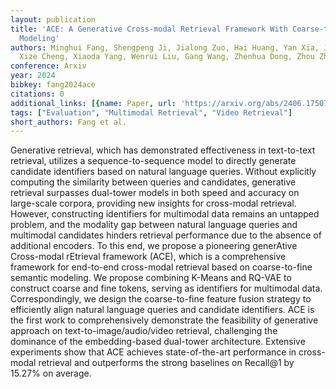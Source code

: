 ```yaml
---
layout: publication
title: 'ACE: A Generative Cross-modal Retrieval Framework With Coarse-to-fine Semantic
  Modeling'
authors: Minghui Fang, Shengpeng Ji, Jialong Zuo, Hai Huang, Yan Xia, Jieming Zhu,
  Xize Cheng, Xiaoda Yang, Wenrui Liu, Gang Wang, Zhenhua Dong, Zhou Zhao
conference: Arxiv
year: 2024
bibkey: fang2024ace
citations: 0
additional_links: [{name: Paper, url: 'https://arxiv.org/abs/2406.17507'}]
tags: ["Evaluation", "Multimodal Retrieval", "Video Retrieval"]
short_authors: Fang et al.
---
```

Generative retrieval, which has demonstrated effectiveness in text-to-text
retrieval, utilizes a sequence-to-sequence model to directly generate candidate
identifiers based on natural language queries. Without explicitly computing the
similarity between queries and candidates, generative retrieval surpasses
dual-tower models in both speed and accuracy on large-scale corpora, providing
new insights for cross-modal retrieval. However, constructing identifiers for
multimodal data remains an untapped problem, and the modality gap between
natural language queries and multimodal candidates hinders retrieval
performance due to the absence of additional encoders. To this end, we propose
a pioneering generAtive Cross-modal rEtrieval framework (ACE), which is a
comprehensive framework for end-to-end cross-modal retrieval based on
coarse-to-fine semantic modeling. We propose combining K-Means and RQ-VAE to
construct coarse and fine tokens, serving as identifiers for multimodal data.
Correspondingly, we design the coarse-to-fine feature fusion strategy to
efficiently align natural language queries and candidate identifiers. ACE is
the first work to comprehensively demonstrate the feasibility of generative
approach on text-to-image/audio/video retrieval, challenging the dominance of
the embedding-based dual-tower architecture. Extensive experiments show that
ACE achieves state-of-the-art performance in cross-modal retrieval and
outperforms the strong baselines on Recall@1 by 15.27% on average.